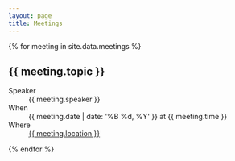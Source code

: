 ```yaml
---
layout: page
title: Meetings
---
```


{% for meeting in site.data.meetings %}
  <div class="meeting">
    <h2>{{ meeting.topic }}</h2>
    <dl>
      <dt>Speaker</dt>
        <dd>{{ meeting.speaker }}</dd>
      <dt>When</dt>
        <dd>{{ meeting.date | date: '%B %d, %Y' }} at {{ meeting.time }}</dd>
      <dt>Where</dt>
        <dd>
          <a href="{{ meeting.map_url }}">{{ meeting.location }}</a>
        </dd>
    </dl>
  </div>
{% endfor %}